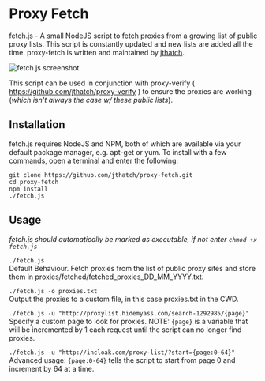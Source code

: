 Proxy Fetch
================
fetch.js - A small NodeJS script to fetch proxies from a growing list of public proxy lists. This script is constantly updated and new lists are added all the time. proxy-fetch is written and maintained by [jthatch](https://github.com/jthatch).

![fetch.js screenshot](http://wireside.co.uk/fetch-screenshot.png)

This script can be used in conjunction with proxy-verify ( https://github.com/jthatch/proxy-verify ) to ensure the proxies are working (_which isn't always the case w/ these public lists_).

## Installation
fetch.js requires NodeJS and NPM, both of which are available via your default package manager, e.g. apt-get or yum. To install with a few commands, open a terminal and enter the following:
```
git clone https://github.com/jthatch/proxy-fetch.git
cd proxy-fetch
npm install
./fetch.js
```

## Usage
*fetch.js should automatically be marked as executable, if not enter `chmod +x fetch.js`*

`./fetch.js`  
Default Behaviour. Fetch proxies from the list of public proxy sites and store them in proxies/fetched/fetched_proxies_DD_MM_YYYY.txt.  

`./fetch.js -o proxies.txt`  
Output the proxies to a custom file, in this case proxies.txt in the CWD.  

`./fetch.js -u "http://proxylist.hidemyass.com/search-1292985/{page}"`  
Specify a custom page to look for proxies. NOTE: `{page}` is a variable that will be incremented by 1 each request until the script can no longer find proxies.

`./fetch.js -u "http://incloak.com/proxy-list/?start={page:0-64}"`  
Advanced usage: `{page:0-64}` tells the script to start from page 0 and increment by 64 at a time.
